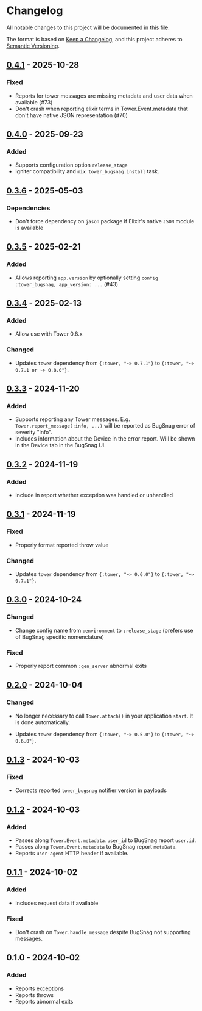 # Changelog

All notable changes to this project will be documented in this file.

The format is based on [Keep a Changelog](https://keepachangelog.com/en/1.1.0/),
and this project adheres to [Semantic Versioning](https://semver.org/spec/v2.0.0.html).

## [0.4.1] - 2025-10-28

### Fixed

- Reports for tower messages are missing metadata and user data when available (#73)
- Don't crash when reporting elixir terms in Tower.Event.metadata that don't have native JSON representation (#70)

## [0.4.0] - 2025-09-23

### Added

- Supports configuration option `release_stage`
- Igniter compatibility and `mix tower_bugsnag.install` task.

## [0.3.6] - 2025-05-03

### Dependencies

- Don't force dependency on `jason` package if Elixir's native `JSON` module is available

## [0.3.5] - 2025-02-21

### Added

- Allows reporting `app.version` by optionally setting `config :tower_bugsnag, app_version: ...` (#43)

## [0.3.4] - 2025-02-13

### Added

- Allow use with Tower 0.8.x

### Changed

- Updates `tower` dependency from `{:tower, "~> 0.7.1"}` to `{:tower, "~> 0.7.1 or ~> 0.8.0"}`.

## [0.3.3] - 2024-11-20

### Added

- Supports reporting any Tower messages. E.g. `Tower.report_message(:info, ...)` will be reported as BugSnag error of severity "info".
- Includes information about the Device in the error report. Will be shown in the Device tab in the BugSnag UI.

## [0.3.2] - 2024-11-19

### Added

- Include in report whether exception was handled or unhandled

## [0.3.1] - 2024-11-19

### Fixed

- Properly format reported throw value

### Changed

- Updates `tower` dependency from `{:tower, "~> 0.6.0"}` to `{:tower, "~> 0.7.1"}`.

## [0.3.0] - 2024-10-24

### Changed

- Change config name from `:environment` to `:release_stage` (prefers use of BugSnag specific nomenclature)

### Fixed

- Properly report common `:gen_server` abnormal exits

## [0.2.0] - 2024-10-04

### Changed

- No longer necessary to call `Tower.attach()` in your application `start`. It is done
automatically.

- Updates `tower` dependency from `{:tower, "~> 0.5.0"}` to `{:tower, "~> 0.6.0"}`.

## [0.1.3] - 2024-10-03

### Fixed

- Corrects reported `tower_bugsnag` notifier version in payloads

## [0.1.2] - 2024-10-03

### Added

- Passes along `Tower.Event.metadata.user_id` to BugSnag report `user.id`.
- Passes along `Tower.Event.metadata` to BugSnag report `metaData`.
- Reports `user-agent` HTTP header if available.

## [0.1.1] - 2024-10-02

### Added

- Includes request data if available

### Fixed

- Don't crash on `Tower.handle_message` despite BugSnag not supporting messages.

## 0.1.0 - 2024-10-02

### Added

- Reports exceptions
- Reports throws
- Reports abnormal exits

[0.4.1]: https://github.com/mimiquate/tower_bugsnag/compare/v0.4.0...v0.4.1/
[0.4.0]: https://github.com/mimiquate/tower_bugsnag/compare/v0.3.6...v0.4.0/
[0.3.6]: https://github.com/mimiquate/tower_bugsnag/compare/v0.3.5...v0.3.6/
[0.3.5]: https://github.com/mimiquate/tower_bugsnag/compare/v0.3.4...v0.3.5/
[0.3.4]: https://github.com/mimiquate/tower_bugsnag/compare/v0.3.3...v0.3.4/
[0.3.3]: https://github.com/mimiquate/tower_bugsnag/compare/v0.3.2...v0.3.3/
[0.3.2]: https://github.com/mimiquate/tower_bugsnag/compare/v0.3.1...v0.3.2/
[0.3.1]: https://github.com/mimiquate/tower_bugsnag/compare/v0.3.0...v0.3.1/
[0.3.0]: https://github.com/mimiquate/tower_bugsnag/compare/v0.2.0...v0.3.0/
[0.2.0]: https://github.com/mimiquate/tower_bugsnag/compare/v0.1.3...v0.2.0/
[0.1.3]: https://github.com/mimiquate/tower_bugsnag/compare/v0.1.2...v0.1.3/
[0.1.2]: https://github.com/mimiquate/tower_bugsnag/compare/v0.1.1...v0.1.2/
[0.1.1]: https://github.com/mimiquate/tower_bugsnag/compare/v0.1.0...v0.1.1/
